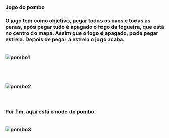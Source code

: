 <h3>Jogo do pombo
<br>
<h3>O jogo tem como objetivo, pegar todos os ovos e todas as penas, após pegar tudo é apagado o fogo da fogueira, que está no centro do mapa. Assim que o fogo é apagado, pode pegar estrela. Depois de pegar a estrela o jogo acaba.

<br>
<br>

![pombo1](https://user-images.githubusercontent.com/64815075/224759042-86aa0906-bcf1-4d3c-97f4-2f2e54310acc.png)

<br>
<br>

![pombo2](https://user-images.githubusercontent.com/64815075/224759420-e0a92233-bc46-4be5-b17b-cc2ee59ed2d3.png)
  
<br>

<h3>Por fim, aqui está o node do pombo.
<br>
<br>
  
![pombo3](https://user-images.githubusercontent.com/64815075/224759646-2295473e-d4fa-4574-8893-9bd895b3e703.png)
